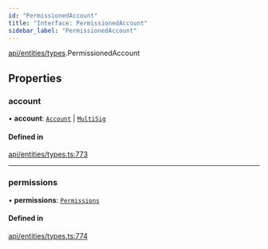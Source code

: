 ```yaml
---
id: "PermissionedAccount"
title: "Interface: PermissionedAccount"
sidebar_label: "PermissionedAccount"
---
```


[api/entities/types](../../../../../modules/API/Entities/Types/Types.md).PermissionedAccount

## Properties

### account

• **account**: [`Account`](../../../../../classes/API/Entities/Account/Account.md) \| [`MultiSig`](../../../../../classes/API/Entities/Account/MultiSig/MultiSig.md)

#### Defined in

[api/entities/types.ts:773](https://github.com/PolymeshAssociation/polymesh-sdk/blob/c8da9dfce/src/api/entities/types.ts#L773)

___

### permissions

• **permissions**: [`Permissions`](../Permissions/Permissions.md)

#### Defined in

[api/entities/types.ts:774](https://github.com/PolymeshAssociation/polymesh-sdk/blob/c8da9dfce/src/api/entities/types.ts#L774)
